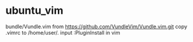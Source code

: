# ubuntu_vim
bundle/Vundle.vim from https://github.com/VundleVim/Vundle.vim.git
copy .vimrc to /home/user/.
input :PluginInstall in vim

